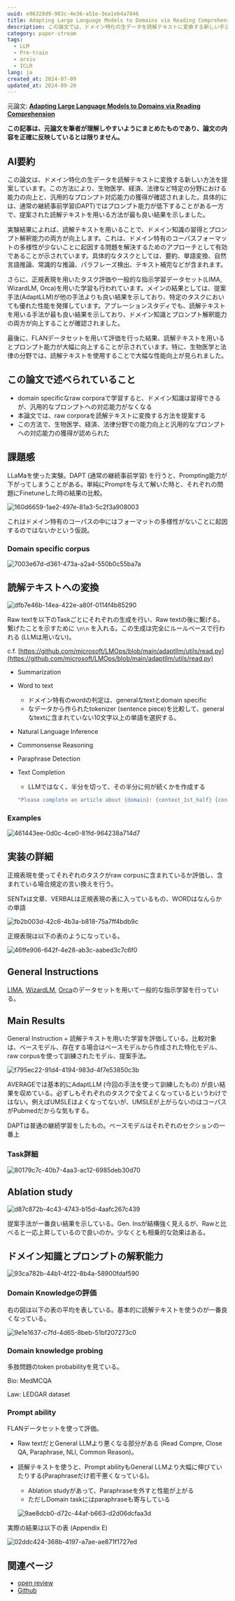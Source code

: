 ```yaml
---
uuid: e96328d9-983c-4e36-a51e-3ea1eb4a7846
title: Adapting Large Language Models to Domains via Reading Comprehension
description: この論文では、ドメイン特化の生データを読解テキストに変換する新しい手法を提案し、生物医学、経済、法律などの分野での能力向上と汎用的なプロンプト対応能力の獲得を確認しました。実験結果は、提案手法（AdaptLLM）が他の手法よりも優れた性能を示し、特に生物医学と法律の分野で顕著な向上が見られました。
category: paper-stream
tags:
  - LLM
  - Pre-train
  - arxiv
  - ICLR
lang: ja
created_at: 2024-07-09
updated_at: 2024-09-20
---
```


元論文: **[Adapting Large Language Models to Domains via Reading Comprehension](https://arxiv.org/abs/2309.09530)**


**この記事は、元論文を筆者が理解しやすいようにまとめたものであり、論文の内容を正確に反映しているとは限りません。**


## AI要約


この論文は、ドメイン特化の生データを読解テキストに変換する新しい方法を提案しています。この方法により、生物医学、経済、法律など特定の分野における能力の向上と、汎用的なプロンプト対応能力の獲得が確認されました。具体的には、通常の継続事前学習(DAPT)ではプロンプト能力が低下することがある一方で、提案された読解テキストを用いる方法が最も良い結果を示しました。


実験結果によれば、読解テキストを用いることで、ドメイン知識の習得とプロンプト解釈能力の両方が向上します。これは、ドメイン特有のコーパスフォーマットの多様性が少ないことに起因する問題を解決するためのアプローチとして有効であることが示されています。具体的なタスクとしては、要約、単語変換、自然言語推論、常識的な推論、パラフレーズ検出、テキスト補完などが含まれます。


さらに、正規表現を用いたタスク評価や一般的な指示学習データセット(LIMA, WizardLM, Orca)を用いた学習も行われています。メインの結果としては、提案手法(AdaptLLM)が他の手法よりも良い結果を示しており、特定のタスクにおいても優れた性能を発揮しています。アブレーションスタディでも、読解テキストを用いる手法が最も良い結果を示しており、ドメイン知識とプロンプト解釈能力の両方が向上することが確認されました。


最後に、FLANデータセットを用いて評価を行った結果、読解テキストを用いるとプロンプト能力が大幅に向上することが示されています。特に、生物医学と法律の分野では、読解テキストを使用することで大幅な性能向上が見られました。


## この論文で述べられていること

- domain specificなraw corporaで学習すると、ドメイン知識は習得できるが、汎用的なプロンプトへの対応能力がなくなる
- 本論文では、raw corporaを読解テキストに変換する方法を提案する
- この方法で、生物医学、経済、法律分野での能力向上と汎用的なプロンプトへの対応能力の獲得が認められた

## 課題感


LLaMaを使った実験。DAPT (通常の継続事前学習) を行うと、Prompting能力が下がってしまうことがある。単純にPromptを与えて解いた時と、それぞれの問題にFinetuneした時の結果の比較。


![160d6659-1ae2-497e-81a3-5c2f3a908003](../public/paperStream/160d6659-1ae2-497e-81a3-5c2f3a908003.png)


これはドメイン特有のコーパスの中にはフォーマットの多様性がないことに起因するのではないかという仮説。


### Domain specific corpus


![7003e67d-d361-473a-a2a4-550b0c55ba7a](../public/paperStream/7003e67d-d361-473a-a2a4-550b0c55ba7a.png)


## 読解テキストへの変換


![dfb7e46b-14ea-422e-a80f-0114f4b85290](../public/paperStream/dfb7e46b-14ea-422e-a80f-0114f4b85290.png)


Raw textを以下のTaskごとにそれぞれの生成を行い、Raw textの後に繋げる。繋げたことを示すために `\n\n` を入れる。この生成は完全にルールベースで行われる (LLMは用いない)。


c.f. [https://github.com/microsoft/LMOps/blob/main/adaptllm/utils/read.py](https://github.com/microsoft/LMOps/blob/main/adaptllm/utils/read.py)

- Summarization
- Word to text
	- ドメイン特有のwordの判定は、generalなtextとdomain specific
	- なデータから作られたtokenizer (sentence piece)を比較して、generalなtextに含まれていない10文字以上の単語を選択する。
- Natural Language Inference
- Commonsense Reasoning
- Paraphrase Detection
- Text Completion
	- LLMではなく、半分を切って、その半分に何が続くかを作成する

	```javascript
	"Please complete an article about {domain}: {context_1st_half} {context_2nd_half}{qa_demos}"
	```


### Examples


![461443ee-0d0c-4ce0-81fd-964238a714d7](../public/paperStream/461443ee-0d0c-4ce0-81fd-964238a714d7.png)


## 実装の詳細


正規表現を使ってそれぞれのタスクがraw corpusに含まれているか評価し、含まれている場合規定の言い換えを行う。


SENTxは文章、VERBALは正規表現の表に入っているもの、WORDはなんらかの単語


![fb2b003d-42c6-4b3a-b818-75a7ff4bdb9c](../public/paperStream/fb2b003d-42c6-4b3a-b818-75a7ff4bdb9c.png)


正規表現は以下の表のようになっている。


![46ffe906-642f-4e28-ab3c-aabed3c7c6f0](../public/paperStream/46ffe906-642f-4e28-ab3c-aabed3c7c6f0.png)


## General Instructions


[LIMA](https://arxiv.org/abs/2305.11206), [WizardLM](https://arxiv.org/abs/2304.12244), [Orca](https://huggingface.co/datasets/Open-Orca/OpenOrca)のデータセットを用いて一般的な指示学習を行っている。


## Main Results


General Instruction + 読解テキストを用いた学習を評価している。比較対象は、ベースモデル、存在する場合はベースモデルから作成された特化モデル、raw corpusを使って訓練されたモデル、提案手法。


![f795ec22-91d4-4194-983d-4f7e53850c3b](../public/paperStream/f795ec22-91d4-4194-983d-4f7e53850c3b.png)


AVERAGEでは基本的にAdaptLLM (今回の手法を使って訓練したもの) が良い結果を収めている。必ずしもそれぞれのタスクで全てよくなっているというわけではない。例えばUMSLEはよくなってないが、UMSLEが上がらないのはコーパスがPubmedだからな気もする。


DAPTは普通の継続学習をしたもの。ベースモデルはそれぞれのセクションの一番上


### Task詳細


![80179c7c-40b7-4aa3-ac12-6985deb30d70](../public/paperStream/80179c7c-40b7-4aa3-ac12-6985deb30d70.png)


## Ablation study


![d87c872b-4c43-4743-b15d-4aafc267c439](../public/paperStream/d87c872b-4c43-4743-b15d-4aafc267c439.png)


提案手法が一番良い結果を示している。Gen. Insが結構強く見えるが、Rawと比べると一応上昇しているので良いのか。少なくとも相乗的な効果はある。


## ドメイン知識とプロンプトの解釈能力


![93ca782b-44b1-4f22-8b4a-58900fdaf590](../public/paperStream/93ca782b-44b1-4f22-8b4a-58900fdaf590.png)


### Domain Knowledgeの評価


右の図は以下の表の平均を表している。基本的に読解テキストを使うのが一番良くなっている。


![9e1e1637-c7fd-4d65-8beb-51bf207273c0](../public/paperStream/9e1e1637-c7fd-4d65-8beb-51bf207273c0.png)


### Domain knowledge probing


多肢問題のtoken probabilityを見ている。


Bio: MedMCQA


Law: LEDGAR dataset


### Prompt ability


FLANデータセットを使って評価。

- Raw textだとGeneral LLMより悪くなる部分がある (Read Compre, Close QA, Paraphrase, NLI, Common Reason)。
- 読解テキストを使うと、Prompt abilityもGeneral LLMより大幅に伸びていたりする(Paraphraseだけ若干悪くなっている)。
	- Ablation studyがあって、Paraphraseを外すと性能が上がる
	- ただしDomain taskにはparaphraseも寄与している

	![9ae8dcb0-d72c-44af-b663-d2d06dcfaa3d](../public/paperStream/9ae8dcb0-d72c-44af-b663-d2d06dcfaa3d.png)


実際の結果は以下の表 (Appendix E)


![02ddc424-368b-4197-a7ae-ae871f1727ed](../public/paperStream/02ddc424-368b-4197-a7ae-ae871f1727ed.png)


## 関連ページ

- [open review](https://openreview.net/forum?id=y886UXPEZ0)
- [Github](https://github.com/microsoft/LMOps)
